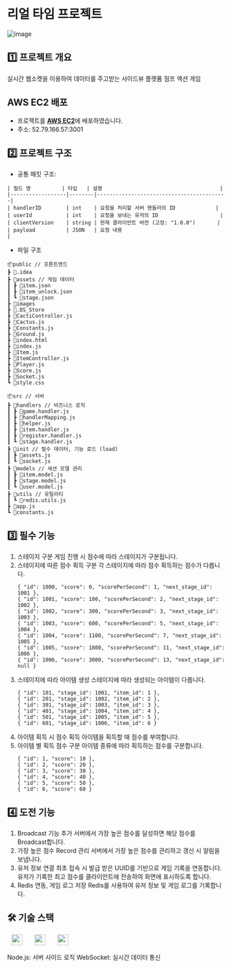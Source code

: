 # 리얼 타임 프로젝트

![image](https://github.com/user-attachments/assets/97f141b1-233a-412d-a7f3-e9d198d05fd3)

## 1️⃣ 프로젝트 개요

실시간 웹소켓을 이용하여 데이터를 주고받는 사이드뷰 플랫폼 점프 액션 게임

## AWS EC2 배포
- 프로젝트를 [**AWS EC2**](https://ap-northeast-2.console.aws.amazon.com/ec2)에 배포하였습니다.
- 주소: 52.79.166.57:3001

## 2️⃣ 프로젝트 구조

- 공통 패킷 구조:

```
| 필드 명          | 타입   | 설명                                      |
|------------------|--------|------------------------------------------|
| handlerID        | int    | 요청을 처리할 서버 핸들러의 ID             |
| userId           | int    | 요청을 보내는 유저의 ID                    |
| clientVersion    | string | 현재 클라이언트 버전 (고정: "1.0.0")       |
| payload          | JSON   | 요청 내용                                 |
```

- 파일 구조

```
📦public // 프론트엔드
┣ 📂.idea
┣ 📂assets // 게임 데이터
┃ ┣ 📜item.json
┃ ┣ 📜item_unlock.json
┃ ┗ 📜stage.json
┣ 📂images
┣ 📜.DS_Store
┣ 📜CactiController.js
┣ 📜Cactus.js
┣ 📜Constants.js
┣ 📜Ground.js
┣ 📜index.html
┣ 📜index.js
┣ 📜Item.js
┣ 📜ItemController.js
┣ 📜Player.js
┣ 📜Score.js
┣ 📜Socket.js
┗ 📜style.css

📦src // 서버
┣ 📂handlers // 비즈니스 로직
┃ ┣ 📜game.handler.js
┃ ┣ 📜handlerMapping.js
┃ ┣ 📜helper.js
┃ ┣ 📜item.handler.js
┃ ┣ 📜register.handler.js
┃ ┗ 📜stage.handler.js
┣ 📂init // 필수 데이터, 기능 로드 (load)
┃ ┣ 📜assets.js
┃ ┗ 📜socket.js
┣ 📂models // 세션 모델 관리
┃ ┣ 📜item.model.js
┃ ┣ 📜stage.model.js
┃ ┗ 📜user.model.js
┣ 📂utils // 유틸리티
┃ ┗ 📜redis.utils.js
┣ 📜app.js
┗ 📜constants.js
```

## 3️⃣ 필수 기능

1. 스테이지 구분
   게임 진행 시 점수에 따라 스테이지가 구분됩니다.
2. 스테이지에 따른 점수 획득 구분
   각 스테이지에 따라 점수 획득하는 점수가 다릅니다.
   ```
   { "id": 1000, "score": 0, "scorePerSecond": 1, "next_stage_id": 1001 },
   { "id": 1001, "score": 100, "scorePerSecond": 2, "next_stage_id": 1002 },
   { "id": 1002, "score": 300, "scorePerSecond": 3, "next_stage_id": 1003 },
   { "id": 1003, "score": 600, "scorePerSecond": 5, "next_stage_id": 1004 },
   { "id": 1004, "score": 1100, "scorePerSecond": 7, "next_stage_id": 1005 },
   { "id": 1005, "score": 1800, "scorePerSecond": 11, "next_stage_id": 1006 },
   { "id": 1006, "score": 3000, "scorePerSecond": 13, "next_stage_id": null }
   ```
3. 스테이지에 따라 아이템 생성
   스테이지에 따라 생성되는 아이템이 다릅니다.
   ```
   { "id": 101, "stage_id": 1001, "item_id": 1 },
   { "id": 201, "stage_id": 1002, "item_id": 2 },
   { "id": 301, "stage_id": 1003, "item_id": 3 },
   { "id": 401, "stage_id": 1004, "item_id": 4 },
   { "id": 501, "stage_id": 1005, "item_id": 5 },
   { "id": 601, "stage_id": 1006, "item_id": 6 }
   ```
4. 아이템 획득 시 점수 획득
   아이템을 획득할 때 점수를 부여합니다.
5. 아이템 별 획득 점수 구분
   아이템 종류에 따라 획득하는 점수를 구분합니다.
   ```
   { "id": 1, "score": 10 },
   { "id": 2, "score": 20 },
   { "id": 3, "score": 30 },
   { "id": 4, "score": 40 },
   { "id": 5, "score": 50 },
   { "id": 6, "score": 60 }
   ```

## 4️⃣ 도전 기능

1. Broadcast 기능 추가
   서버에서 가장 높은 점수를 달성하면 해당 점수를 Broadcast합니다.
2. 가장 높은 점수 Record 관리
   서버에서 가장 높은 점수를 관리하고 갱신 시 알림을 보냅니다.
3. 유저 정보 연결
   최초 접속 시 발급 받은 UUID를 기반으로 게임 기록을 연동합니다.
   유저가 기록한 최고 점수를 클라이언트에 전송하여 화면에 표시하도록 합니다.
5. Redis 연동, 게임 로그 저장
   Redis를 사용하여 유저 정보 및 게임 로그를 기록합니다.

## 🛠️ 기술 스택

<img src="https://shields.io/badge/JavaScript-F7DF1E?logo=JavaScript&logoColor=000&style=flat-square" style="height : 25px; margin-left : 10px; margin-right : 10px;"/>&nbsp;
<img src="https://img.shields.io/badge/node.js-339933?style=for-the-badge&logo=Node.js&logoColor=white" style="height : 25px; margin-left : 10px; margin-right : 10px;"/>&nbsp;
<img src="https://img.shields.io/badge/Web%20Socket-010101?style=flat-square&logo=socketdotio&logoColor=white" style="height : 25px; margin-left : 10px; margin-right : 10px;"/>&nbsp;

Node.js: 서버 사이드 로직
WebSocket: 실시간 데이터 통신
